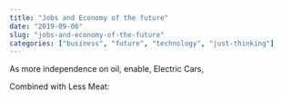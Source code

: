 ```yaml
---
title: "Jobs and Economy of the future"
date: "2019-09-06"
slug: "jobs-and-economy-of-the-future"
categories: ["business", "future", "technology", "just-thinking"]
---
```


<!-- wp:paragraph -->
<p>As more independence on oil, enable, Electric Cars, </p>
<!-- /wp:paragraph -->

<!-- wp:paragraph -->
<p>Combined with Less Meat:</p>
<!-- /wp:paragraph -->

<!-- wp:paragraph -->
<p></p>
<!-- /wp:paragraph -->
